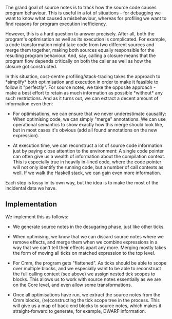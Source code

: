 
The grand goal of source notes is to track how the source code causes program behaviour. This is useful in a lot of situations - for debugging we want to know what caused a misbehaviour, whereas for profiling we want to find reasons for program execution inefficiency.


However, this is a hard question to answer precisely. After all, both the program's optimisation as well as its execution is complicated. For example, a code transformation might take code from two different sources and merge them together, making both sources equally responsible for the resulting program behaviour. And, say, calling a closure means that the program flow depends critically on both the caller as well as how the closure got constructed.


In this situation, cost-centre profiling/stack-tracing takes the approach to \*simplify\* both optimisation and execution in order to make it feasible to follow it "perfectly". For source notes, we take the opposite approach - make a best effort to retain as much information as possible \*without\* any such restrictions. And as it turns out, we can extract a decent amount of information even then:

- For optimisations, we can ensure that we never underestimate causality: When optimising code, we can simply "merge" annotations. We can use operational semantics to show exactly how this merge should look like, but in most cases it's obvious (add all found annotations on the new expression).

- At execution time, we can reconstruct a lot of source code information just by paying close attention to the environment: A single code pointer can often give us a wealth of information about the compilation context. This is especially true in heavily in-lined code, where the code pointer will not only identify the running code, but a number of call contexts as well. If we walk the Haskell stack, we can gain even more information.


Each step is lossy in its own way, but the idea is to make the most of the incidental data we have.

## Implementation


We implement this as follows:

- We generate source notes in the desugaring phase, just like other ticks.

- When optimising, we know that we can discard source notes where we remove effects, and merge them when we combine expressions in a way that we can't tell their effects apart any more. Merging mostly takes the form of moving all ticks on matched expression to the top level.

- For Cmm, the program gets "flattened". As ticks should be able to scope over multiple blocks, and we especially want to be able to reconstruct the full calling context (see above) we assign nested tick scopes to blocks. This allows us to work with source notes essentially as we are on the Core level, and even allow some transformations.

- Once all optimisations have run, we extract the source notes from the Cmm blocks, (re)constructing the tick scope tree in the process. This will give us a map of back-end blocks to source notes, which makes it straight-forward to generate, for example, DWARF information.
